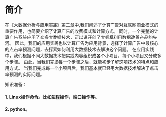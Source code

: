 # 简介

在《大数据分析与应用实践》第二章中,我们阐述了计算广告对互联网商业模式的重要作用，也简要介绍了计算广告的收费模式和计算方式。
同时，一个完整的计算广告系统应用了众多大数据技术，可以说开创了大规模利用数据改善产品的先河。
因此，我们的应用实践也以计算广告为应用背景，选择了计算广告中最核心的点击率预测问题，去探索如何利用大数据技术去解决这个问题。
在应用实践中，我们根据不同大数据技术把实践内容组织成各个小项目，每个小项目又分成多个步骤。
由此，当我们完成每一个步骤之后，就能初步了解这项技术的特点和应用方式。
当我们完成每一个小项目后，我们基本就已经用大数据技术解决了点击率预测的实际问题。

知识准备：
#### 1. Linux操作命令。比如进程操作，端口操作等。
#### 2. python。